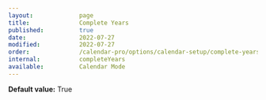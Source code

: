 ```yaml
---
layout:             page
title:              Complete Years
published:          true
date:               2022-07-27
modified:           2022-07-27
order:              /calendar-pro/options/calendar-setup/complete-years
internal:           completeYears
available:          Calendar Mode
---
```

**Default value:** True